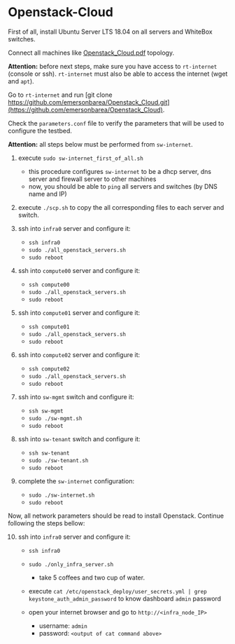 # Openstack-Cloud

First of all, install Ubuntu Server LTS 18.04 on all servers and WhiteBox switches.

Connect all machines like [Openstack_Cloud.pdf](https://github.com/emersonbarea/Openstack_Cloud/topology/Openstack_Cloud.pdf) topology.

**Attention:** before next steps, make sure you have access to ```rt-internet``` (console or ssh). ```rt-internet``` must also be able to access the internet (wget and ```apt```).

Go to ```rt-internet``` and run [git clone https://github.com/emersonbarea/Openstack_Cloud.git](https://github.com/emersonbarea/Openstack_Cloud).

Check the ```parameters.conf``` file to verify the parameters that will be used to configure the testbed.

**Attention:** all steps below must be performed from ```sw-internet```.

1. execute ```sudo sw-internet_first_of_all.sh```
	- this procedure configures ```sw-internet``` to be a dhcp server, dns server and firewall server to other machines
	- now, you should be able to ```ping``` all servers and switches (by DNS name and IP)

2. execute ```./scp.sh``` to copy the all corresponding files to each server and switch.

3. ssh into ```infra0``` server and configure it:
	- ```ssh infra0```
	- ```sudo ./all_openstack_servers.sh```
	- ```sudo reboot```

4. ssh into ```compute00``` server and configure it:
	- ```ssh compute00```
	- ```sudo ./all_openstack_servers.sh```
	- ```sudo reboot```

5. ssh into ```compute01``` server and configure it:
	- ```ssh compute01```
	- ```sudo ./all_openstack_servers.sh```
	- ```sudo reboot```

6. ssh into ```compute02``` server and configure it:
	- ```ssh compute02```
	- ```sudo ./all_openstack_servers.sh```
	- ```sudo reboot```

7. ssh into ```sw-mgmt``` switch and configure it:
	- ```ssh sw-mgmt```
	- ```sudo ./sw-mgmt.sh```
	- ```sudo reboot```

8. ssh into ```sw-tenant``` switch and configure it:
	- ```ssh sw-tenant```
	- ```sudo ./sw-tenant.sh```
	- ```sudo reboot```

9. complete the ```sw-internet``` configuration:
	- ```sudo ./sw-internet.sh```
	- ```sudo reboot```

Now, all network parameters should be read to install Openstack. Continue following the steps bellow:

10. ssh into ```infra0``` server and configure it:
	- ```ssh infra0```
	- ```sudo ./only_infra_server.sh```
      
    	- take 5 coffees and two cup of water.

	- execute ```cat /etc/openstack_deploy/user_secrets.yml | grep keystone_auth_admin_password``` to know dashboard ```admin``` password
	- open your internet browser and go to ```http://<infra_node_IP>```

     	- username: ```admin```
    	- password: ```<output of cat command above>```